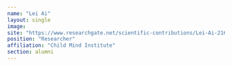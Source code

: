 ```yaml
---
name: "Lei Ai"
layout: single
image:
site: "https://www.researchgate.net/scientific-contributions/Lei-Ai-2163473051"
position: "Researcher"
affiliation: "Child Mind Institute"
section: alumni
---
```

